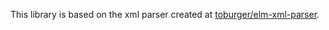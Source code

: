 This library is based on the xml parser created at [toburger/elm-xml-parser](https://github.com/toburger/elm-xml-parser).